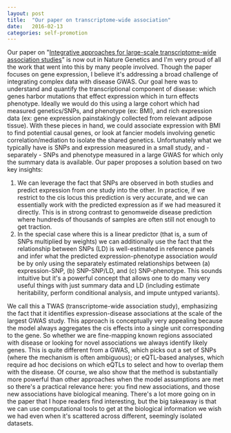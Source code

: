 ```yaml
---
layout: post
title:  "Our paper on transcriptome-wide association"
date:   2016-02-13
categories: self-promotion
---
```


Our paper on "[Integrative approaches for large-scale transcriptome-wide association studies](http://www.nature.com/ng/journal/vaop/ncurrent/full/ng.3506.html)" is now out in Nature Genetics and I'm very proud of all the work that went into this by many people involved. Though the paper focuses on gene expression, I believe it's addressing a broad challenge of integrating complex data with disease GWAS. Our goal here was to understand and quantify the transcriptional component of disease: which genes harbor mutations that effect expression which in turn effects phenotype. Ideally we would do this using a large cohort which had measured genetics/SNPs, and phenotype (ex: BMI), and rich expression data (ex: gene expression painstakingly collected from relevant adipose tissue). With these pieces in hand, we could associate expression with BMI to find potential causal genes, or look at fancier models involving genetic correlation/mediation to isolate the shared genetics. Unfortunately what we typically have is SNPs and expression measured in a small study, and - separately - SNPs and phenotype measured in a large GWAS for which only the summary data is available. Our paper proposes a solution based on two key insights:

1. We can leverage the fact that SNPs are observed in both studies and predict expression from one study into the other. In practice, if we restrict to the cis locus this prediction is very accurate, and we can essentially work with the predicted expression as if we had measured it directly. This is in strong contrast to genomweide disease prediction where hundreds of thousands of samples are often still not enough to get traction.
2. In the special case where this is a linear predictor (that is, a sum of SNPs multiplied by weights) we can additionally use the fact that the relationship between SNPs (LD) is well-estimated in reference panels and infer what the predicted expression-phenotype association *would* be by only using the separately estimated relationships between (a) expression-SNP, (b) SNP-SNP/LD, and (c) SNP-phenotype. This sounds intuitive but it's a powerful concept that allows one to do many very useful things with just summary data and LD (including estimate heritability, perform conditional analysis, and impute untyped variants).

We call this a TWAS (transcriptome-wide association study), emphasizing the fact that it identifies expression-disease associations at the scale of the largest GWAS study. This approach is conceptually very appealing because the model always aggregates the cis effects into a single unit corresponding to the gene. So whether we are fine-mapping known regions associated with disease or looking for novel associations we always identify likely genes. This is quite different from a GWAS, which picks out a set of SNPs (where the mechanism is often ambiguous); or eQTL-based analyses, which require ad hoc decisions on which eQTLs to select and how to overlap them with the disease. Of course, we also show that the method is substantially more powerful than other approaches when the model assumptions are met so there's a practical relevance here: you find new associations, and those new associations have biological meaning. There's a lot more going on in the paper that I hope readers find interesting, but the big takeaway is that we can use computational tools to get at the biological information we wish we had even when it's scattered across different, seemingly isolated datasets.
